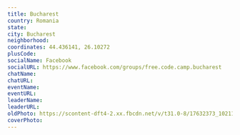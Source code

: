 ```yaml
---
title: Bucharest
country: Romania
state: 
city: Bucharest
neighborhood: 
coordinates: 44.436141, 26.10272
plusCode:
socialName: Facebook
socialURL: https://www.facebook.com/groups/free.code.camp.bucharest
chatName:
chatURL:
eventName:
eventURL:
leaderName:
leaderURL:
oldPhoto: https://scontent-dft4-2.xx.fbcdn.net/v/t31.0-8/17632373_10211498978606753_9112098305650042382_o.jpg?oh=cba308e6aa218073188f66a1a7f0da78&oe=59982593
coverPhoto:
---
```

